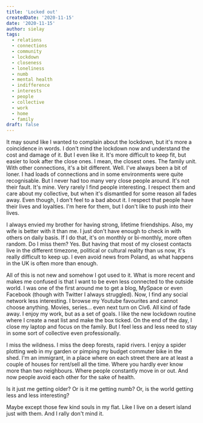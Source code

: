 ```yaml
---
title: 'Locked out'
createdDate: '2020-11-15'
date: '2020-11-15'
author: sielay
tags: 
  - relations
  - connections
  - community
  - lockdown
  - closeness
  - loneliness
  - numb
  - mental health
  - indifference
  - interests
  - people
  - collective
  - work
  - home
  - family
draft: false
---
```


It may sound like I wanted to complain about the lockdown, but it's more a coincidence in words. I don't mind the lockdown now and understand the cost and damage of it. But I even like it. It's more difficult to keep fit, but easier to look after the close ones. I mean, the closest ones. The family unit.
With other connections, it's a bit different. Well. I've always been a bit of loner. I had loads of connections and in some environments were quite recognisable. But I never had too many very close people around. It's not their fault. It's mine. Very rarely I find people interesting. I respect them and care about my collective, but when it's dismantled for some reason all fades away. Even though, I don't feel to a bad about it. I respect that people have their lives and loyalties. I'm here for them, but I don't like to push into their lives.

I always envied my brother for having strong, lifetime friendships. Also, my wife is better with it than me. I just don't have enough to check in with others on daily basis. If I do that, it's on monthly or bi-monthly, more often random. Do I miss them? Yes. But having that most of my closest contacts live in the different timezone, political or cultural reality than us now, it's really difficult to keep up. I even avoid news from Poland, as what happens in the UK is often more than enough.

All of this is not new and somehow I got used to it. What is more recent and makes me confused is that I want to be even less connected to the outside world. I was one of the first around me to get a blog, MySpace or even Facebook (though with Twitter I always struggled). Now, I find any social network less interesting. I browse my Youtube favourites and cannot choose anything. Movies, series... even next turn on Civ6. All kind of fade away.
I enjoy my work, but as a set of goals. I like the new lockdown routine where I create a neat list and make the box ticked. On the end of the day, I close my laptop and focus on the family. But I feel less and less need to stay in some sort of collective even professionally.

I miss the wildness. I miss the deep forests, rapid rivers. I enjoy a spider plotting web in my garden or pimping my budget commuter bike in the shed. I'm an immigrant, in a place where on each street there are at least a couple of houses for rent/sell all the time. Where you hardly ever know more than two neighbours. Where people constantly move in or out. And now people avoid each other for the sake of health.

Is it just me getting older? Or is it me getting numb? Or, is the world getting less and less interesting?

Maybe except those few kind souls in my flat. Like I live on a desert island just with them. And I rally don't mind it.